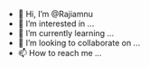 - 👋 Hi, I’m @Rajiamnu
- 👀 I’m interested in ...
- 🌱 I’m currently learning ...
- 💞️ I’m looking to collaborate on ...
- 📫 How to reach me ...

<!---
Rajiamnu/Rajiamnu is a ✨ special ✨ repository because its `README.md` (this file) appears on your GitHub profile.
You can click the Preview link to take a look at your changes.
--->
